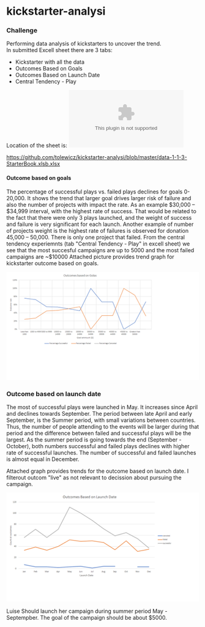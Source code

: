 # kickstarter-analysi
### Challenge

Performing data analysis of kickstarters to uncover the trend. </br>
In submitted Excell sheet there are 3 tabs: 
* Kickstarter with all the data
* Outcomes Based on Goals
* Outcomes Based on Launch Date
* Central Tendency - Play

Location of the sheet is: 
![Kickstarter-analysis](https://github.com/tolewicz/kickstarter-analysi/blob/master/data-1-1-3-StarterBook.xlsb.xlsx)

https://github.com/tolewicz/kickstarter-analysi/blob/master/data-1-1-3-StarterBook.xlsb.xlsx

#### Outcome based on goals
The percentage of successful plays vs. failed plays declines for goals 0-20,000. It shows the trend that larger goal drives larger risk of failure and also the number of projects with impact the rate. As an example $30,000 – $34,999 interval, with the highest rate of success. That would be related to the fact that there were only 3 plays launched, and the weight of success and failure is very significant for each launch. Another example of number of projects weight is the highest rate of failures is observed for donation 45,000 – 50,000. There is only one project that failed. From the central tendency experiemnts (tab "Central Tendency - Play" in excell sheet) we see that the most succesful campaigns are up to 5000 and the most failed campaigns are ~$10000
Attached picture provides trend graph for kickstarter outcome based on goals.

![Outcome Based on Goals](Outcomes%20Based%20on%20Goals.png)

### Outcome based on launch date
The most of successful plays were launched in May. It increases since April and declines towards September. The period between late April and early September, is the Summer period, with small variations between countries. Thus, the number of people attending to the events will be larger during that period and the difference between failed and successful plays will be the largest. As the summer period is going towards the end (September - October), both numbers successful and failed plays declines with higher rate of successful launches. The number of successful and failed launches is almost equal in December. </br>

Attached graph provides trends for the outcome based on launch date. I filterout outcom "live" as not relevant to decission about pursuing the campaign. 

![Outcome Based on Launch](Outcomes%20Based%20on%20Launch%20Date.png)

Luise Should launch her campaign during summer period May - Septempber. 
The goal of the campaign should be about $5000.

